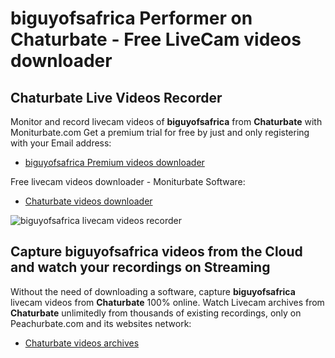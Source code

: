# biguyofsafrica Performer on Chaturbate - Free LiveCam videos downloader

## Chaturbate Live Videos Recorder

Monitor and record livecam videos of **biguyofsafrica** from **Chaturbate** with Moniturbate.com
Get a premium trial for free by just and only registering with your Email address:
* [biguyofsafrica Premium videos downloader](https://moniturbate.com/request-demo-licence-key.html)

Free livecam videos downloader - Moniturbate Software:
* [Chaturbate videos downloader](https://moniturbate.com/moniturbate-download-software.html)

![biguyofsafrica livecam videos recorder](https://peachurnet.com/templates/moniturbate-software.png)


## Capture biguyofsafrica videos from the Cloud and watch your recordings on Streaming

Without the need of downloading a software, capture **biguyofsafrica** livecam videos from **Chaturbate** 100% online.
Watch Livecam archives from **Chaturbate** unlimitedly from thousands of existing recordings, only on Peachurbate.com and its websites network:
* [Chaturbate videos archives](https://peachurnet.com/)